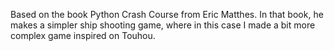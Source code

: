Based on the book Python Crash Course from Eric Matthes.
In that book, he makes a simpler ship shooting game, where in this case I made a bit more complex game inspired on Touhou.
